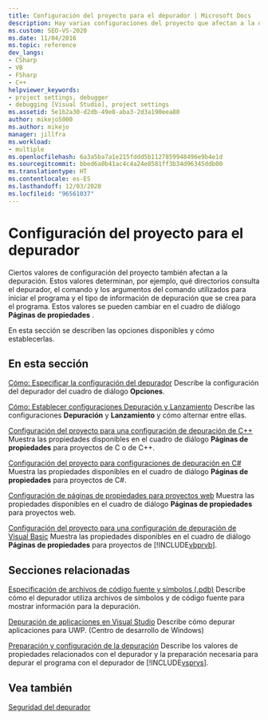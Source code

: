 ```yaml
---
title: Configuración del proyecto para el depurador | Microsoft Docs
description: Hay varias configuraciones del proyecto que afectan a la depuración. Siga los vínculos de este artículo para obtener información sobre cómo usar el cuadro de diálogo Páginas de propiedades para cambiar la configuración.
ms.custom: SEO-VS-2020
ms.date: 11/04/2016
ms.topic: reference
dev_langs:
- CSharp
- VB
- FSharp
- C++
helpviewer_keywords:
- project settings, debugger
- debugging [Visual Studio], project settings
ms.assetid: 5e1b2a30-d2db-49e8-aba3-2d3a190eea80
author: mikejo5000
ms.author: mikejo
manager: jillfra
ms.workload:
- multiple
ms.openlocfilehash: 6a3a5ba7a1e215fddd5b1127859948496e9b4e1d
ms.sourcegitcommit: bbed6a0b41ac4c4a24e8581ff3b34d96345ddb00
ms.translationtype: HT
ms.contentlocale: es-ES
ms.lasthandoff: 12/03/2020
ms.locfileid: "96561037"
---
```

# <a name="debugger-project-settings"></a>Configuración del proyecto para el depurador
Ciertos valores de configuración del proyecto también afectan a la depuración. Estos valores determinan, por ejemplo, qué directorios consulta el depurador, el comando y los argumentos del comando utilizados para iniciar el programa y el tipo de información de depuración que se crea para el programa. Estos valores se pueden cambiar en el cuadro de diálogo **Páginas de propiedades** .

 En esta sección se describen las opciones disponibles y cómo establecerlas.

## <a name="in-this-section"></a>En esta sección
 [Cómo: Especificar la configuración del depurador](../debugger/how-to-specify-debugger-settings.md) Describe la configuración del depurador del cuadro de diálogo **Opciones**.

 [Cómo: Establecer configuraciones Depuración y Lanzamiento](../debugger/how-to-set-debug-and-release-configurations.md) Describe las configuraciones **Depuración** y **Lanzamiento** y cómo alternar entre ellas.

 [Configuración del proyecto para una configuración de depuración de C++](../debugger/project-settings-for-a-cpp-debug-configuration.md) Muestra las propiedades disponibles en el cuadro de diálogo **Páginas de propiedades** para proyectos de C o de C++.

 [Configuración del proyecto para configuraciones de depuración en C#](../debugger/project-settings-for-csharp-debug-configurations.md) Muestra las propiedades disponibles en el cuadro de diálogo **Páginas de propiedades** para proyectos de C#.

 [Configuración de páginas de propiedades para proyectos web](../debugger/property-pages-settings-for-web-projects.md) Muestra las propiedades disponibles en el cuadro de diálogo **Páginas de propiedades** para proyectos web.

 [Configuración del proyecto para una configuración de depuración de Visual Basic](../debugger/project-settings-for-a-visual-basic-debug-configuration.md) Muestra las propiedades disponibles en el cuadro de diálogo **Páginas de propiedades** para proyectos de [!INCLUDE[vbprvb](../code-quality/includes/vbprvb_md.md)].

## <a name="related-sections"></a>Secciones relacionadas
 [Especificación de archivos de código fuente y símbolos (.pdb)](../debugger/specify-symbol-dot-pdb-and-source-files-in-the-visual-studio-debugger.md) Describe cómo el depurador utiliza archivos de símbolos y de código fuente para mostrar información para la depuración.

 [Depuración de aplicaciones en Visual Studio](debugging-windows-store-and-windows-universal-apps.md) Describe cómo depurar aplicaciones para UWP. (Centro de desarrollo de Windows)

 [Preparación y configuración de la depuración](../debugger/debugger-settings-and-preparation.md) Describe los valores de propiedades relacionados con el depurador y la preparación necesaria para depurar el programa con el depurador de [!INCLUDE[vsprvs](../code-quality/includes/vsprvs_md.md)].

## <a name="see-also"></a>Vea también
 [Seguridad del depurador](../debugger/debugger-security.md)